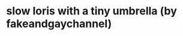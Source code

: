 <!--
id: 11257813838
link: http://tumblr.atmos.org/post/11257813838/slow-loris-with-a-tiny-umbrella-by
slug: slow-loris-with-a-tiny-umbrella-by
date: Sun Oct 09 2011 19:43:35 GMT-0700 (PDT)
publish: 2011-10-09
tags: 
title: slow loris with a tiny umbrella (by fakeandgaychannel)
-->


slow loris with a tiny umbrella (by fakeandgaychannel)
======================================================



